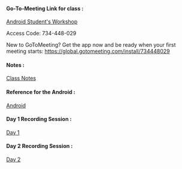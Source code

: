 #### Go-To-Meeting Link for class : 
[Android Student's Workshop](https://www.gotomeet.me/17491a0520qise)

Access Code: 734-448-029

New to GoToMeeting? Get the app now and be ready when your first meeting starts: https://global.gotomeeting.com/install/734448029

#### Notes :
[Class Notes](https://docs.google.com/document/d/11FBVsNBxY3ewkwykO4mkp1PHrBdXQbxSu0xQllSUdL0/edit?usp=sharing)


#### Reference for the Android : 
[Android](https://developer.android.com/courses/fundamentals-training/overview-v2)


#### Day 1 Recording Session : 
[Day 1](https://transcripts.gotomeeting.com/#/s/51f884a58439298a0f2827dc3f6b0b9b21dbb0b26d682eb45b6916a04c8f8d63)


#### Day 2 Recording Session :
[Day 2](https://transcripts.gotomeeting.com/#/s/badb387aa67051f26455f42592923871bcbef8ae661c3bc13ef016a8f4bb7e88)
